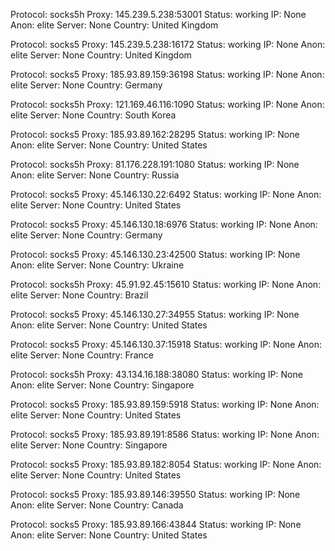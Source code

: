 Protocol: socks5h
Proxy: 145.239.5.238:53001
Status: working
IP: None
Anon: elite
Server: None
Country: United Kingdom

Protocol: socks5
Proxy: 145.239.5.238:16172
Status: working
IP: None
Anon: elite
Server: None
Country: United Kingdom

Protocol: socks5
Proxy: 185.93.89.159:36198
Status: working
IP: None
Anon: elite
Server: None
Country: Germany

Protocol: socks5h
Proxy: 121.169.46.116:1090
Status: working
IP: None
Anon: elite
Server: None
Country: South Korea

Protocol: socks5
Proxy: 185.93.89.162:28295
Status: working
IP: None
Anon: elite
Server: None
Country: United States

Protocol: socks5h
Proxy: 81.176.228.191:1080
Status: working
IP: None
Anon: elite
Server: None
Country: Russia

Protocol: socks5
Proxy: 45.146.130.22:6492
Status: working
IP: None
Anon: elite
Server: None
Country: United States

Protocol: socks5
Proxy: 45.146.130.18:6976
Status: working
IP: None
Anon: elite
Server: None
Country: Germany

Protocol: socks5
Proxy: 45.146.130.23:42500
Status: working
IP: None
Anon: elite
Server: None
Country: Ukraine

Protocol: socks5h
Proxy: 45.91.92.45:15610
Status: working
IP: None
Anon: elite
Server: None
Country: Brazil

Protocol: socks5
Proxy: 45.146.130.27:34955
Status: working
IP: None
Anon: elite
Server: None
Country: United States

Protocol: socks5
Proxy: 45.146.130.37:15918
Status: working
IP: None
Anon: elite
Server: None
Country: France

Protocol: socks5h
Proxy: 43.134.16.188:38080
Status: working
IP: None
Anon: elite
Server: None
Country: Singapore

Protocol: socks5
Proxy: 185.93.89.159:5918
Status: working
IP: None
Anon: elite
Server: None
Country: United States

Protocol: socks5
Proxy: 185.93.89.191:8586
Status: working
IP: None
Anon: elite
Server: None
Country: Singapore

Protocol: socks5
Proxy: 185.93.89.182:8054
Status: working
IP: None
Anon: elite
Server: None
Country: United States

Protocol: socks5
Proxy: 185.93.89.146:39550
Status: working
IP: None
Anon: elite
Server: None
Country: Canada

Protocol: socks5
Proxy: 185.93.89.166:43844
Status: working
IP: None
Anon: elite
Server: None
Country: United States

